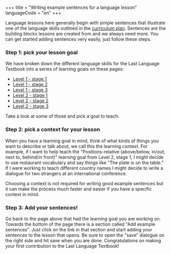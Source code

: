 +++
title = "Writing example sentences for a language lesson"
languageCode = "en"
+++

Language lessons here generally begin with simple sentences that
illustrate one of the language skills outlined in the [curriculum
plan](/group/thelastlanguagetextbook/curriculum). Sentences are the
building blocks lessons are created from and we always need more. You
can get started adding sentences very easily, just follow these steps.

### Step 1: pick your lesson goal

We have broken down the different language skills for the Last Language
Textbook into a series of learning goals on these pages:

  - [Level 1 - stage 1](/en/LLT-A1-Stage1-CoverageMap)
  - [Level 1 - stage 2](/en/LLT-A1-Stage2-CoverageMap)
  - [Level 1 - stage 3](/en/LLT-A1-Stage3-CoverageMap)
  - [Level 2 - stage 1](/en/LLT-A2-Stage1-CoverageMap)
  - [Level 2 - stage 2](/en/LLT-A2-Stage2-CoverageMap)
  - [Level 2 - stage 3](/en/LLT-A2-Stage3-CoverageMap)

Take a look at some of those and pick a goal to teach.

### Step 2: pick a context for your lesson

When you have a learning goal in mind, think of what kinds of things you
want to describe or talk about, we call this the learning context. For
example, if I want to help teach the "Positions-relative (above/below,
in/out, next to, behind/in front)" learning goal from Level 2, stage 1,
I might decide to use restaurant vocabulary and say things like "The
plate is on the table." If I were working to teach different country
names I might decide to write a dialogue for two strangers at an
international conference.

Choosing a context is not required for writing good example sentences
but it can make the process much faster and easier if you have a
specific context in mind.

### Step 3: Add your sentences\!

Go back to the page above that had the learning goal you are working on.
Towards the bottom of the page there is a section called "Add example
sentences". Just click on the link in that section and start adding your
sentences to the lesson that opens. Be sure to open the "save" dialogue
on the right side and hit save when you are done. Congratulations on
making your first contribution to the Last Language Textbook\!
